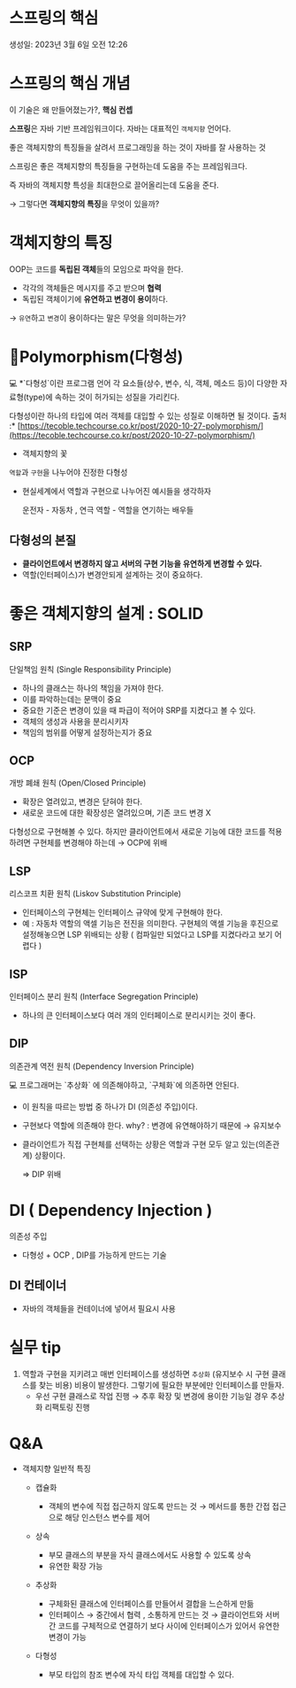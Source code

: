 # 스프링의 핵심

생성일: 2023년 3월 6일 오전 12:26

# 스프링의 핵심 개념

이 기술은 왜 만들어졌는가?, **핵심 컨셉** 

**************스프링**************은 자바 기반 프레임워크이다. 자바는 대표적인 `객체지향` 언어다. 

좋은 객체지향의 특징들을 살려서 프로그래밍을 하는 것이 자바를 잘 사용하는 것

스프링은 좋은 객체지향의 특징들을 구현하는데 도움을 주는 프레임워크다. 

즉 자바의 객체지향 특성을 최대한으로 끌어올리는데 도움을 준다. 

→ 그렇다면 **객체지향의 특징**을 무엇이 있을까? 

# 객체지향의 특징

OOP는 코드를 **독립된 객체**들의 모임으로 파악을 한다.

- 각각의 객체들은 메시지를 주고 받으며 **협력**
- 독립된 객체이기에 **유연하고 변경이 용이**하다.

→ `유연`하고 `변경`이 용이하다는 말은 무엇을 의미하는가? 

# 💐Polymorphism(다형성)

<aside>
💻 *`다형성`이란 프로그램 언어 각 요소들(상수, 변수, 식, 객체, 메소드 등)이 다양한 자료형(type)에 속하는 것이 허가되는 성질을 가리킨다. 

다형성이란 하나의 타입에 여러 객체를 대입할 수 있는 성질로 이해하면 될 것이다.
출처 :* [https://tecoble.techcourse.co.kr/post/2020-10-27-polymorphism/](https://tecoble.techcourse.co.kr/post/2020-10-27-polymorphism/)

</aside>

- 객체지향의 꽃

`역할`과 `구현`을 나누어야 진정한 다형성 

- 현실세계에서 역할과 구현으로 나누어진 예시들을 생각하자
    
    운전자 - 자동차 , 연극 역할 - 역할을 연기하는 배우들 
    

## 다형성의 본질

- **클라이언트에서 변경하지 않고 서버의 구현 기능을 유연하게 변경할 수 있다.**
- 역할(인터페이스)가 변경안되게 설계하는 것이 중요하다.

# 좋은 객체지향의 설계 : SOLID

## SRP

단일책임 원칙 (Single Responsibility Principle)

- 하나의 클래스는 하나의 책임을 가져야 한다.
- 이를 파악하는데는 문맥이 중요
- 중요한 기준은 변경이 있을 때 파급이 적어야 SRP를 지켰다고 볼 수 있다.
- 객체의 생성과 사용을 분리시키자
- 책임의 범위를 어떻게 설정하는지가 중요

## OCP

개방 폐쇄 원칙 (Open/Closed Principle)

- 확장은 열려있고, 변경은 닫혀야 한다.
- 새로운 코드에 대한 확장성은 열려있으며, 기존 코드 변경 X

다형성으로 구현해볼 수 있다. 하지만 클라이언트에서 새로운 기능에 대한 코드를 적용하려면 구현체를 변경해야 하는데 → OCP에 위배 

## LSP

리스코프 치환 원칙 (Liskov Substitution Principle)

- 인터페이스의 구현체는 인터페이스 규약에 맞게 구현해야 한다.
- 예 : 자동차 역할의 액셀 기능은 전진을 의미한다. 구현체의 액셀 기능을 후진으로 설정해놓으면 LSP 위배되는 상황 ( 컴파일만 되었다고 LSP를 지켰다라고 보기 어렵다 )

## ISP

인터페이스 분리 원칙 (Interface Segregation Principle)

- 하나의 큰 인터페이스보다 여러 개의 인터페이스로 분리시키는 것이 좋다.

## DIP

의존관계 역전 원칙 (Dependency Inversion Principle)

<aside>
💻 프로그래머는 `추상화` 에 의존해야하고, `구체화`에 의존하면 안된다.

</aside>

- 이 원칙을 따르는 방법 중 하나가 DI (의존성 주입)이다.
- 구현보다 역할에 의존해야 한다. why? : 변경에 유연해야하기 때문에 → 유지보수
- 클라이언트가 직접 구현체를 선택하는 상황은 역할과 구현 모두 알고 있는(의존관계) 상황이다.
    
    ⇒ DIP 위배
    

# DI ( Dependency Injection )

의존성 주입

- 다형성 + OCP , DIP를 가능하게 만드는 기술

## DI 컨테이너

- 자바의 객체들을 컨테이너에 넣어서 필요시 사용

# 실무 tip

1. 역할과 구현을 지키려고 매번 인터페이스를 생성하면 `추상화` (유지보수 시 구현 클래스를 찾는 비용) 비용이 발생한다. 그렇기에 필요한 부분에만 인터페이스를 만들자. 
    - 우선 구현 클래스로 작업 진행 → 추후 확장 및 변경에 용이한 기능일 경우 추상화 리팩토링 진행
    

# Q&A

- 객체지향 일반적 특징
    
    
    - 캡슐화
        - 객체의 변수에 직접 접근하지 않도록 만드는 것 → 메서드를 통한 간접 접근으로 해당 인스턴스 변수를 제어
    - 상속
        - 부모 클래스의 부분을 자식 클래스에서도 사용할 수 있도록 상속
        - 유연한 확장 가능
        
    - 추상화
        - 구체화된 클래스에 인터페이스를 만들어서 결합을 느슨하게 만듦
        - 인터페이스 → 중간에서 협력 , 소통하게 만드는 것 → 클라이언트와 서버 간 코드를 구체적으로 연결하기 보다 사이에 인터페이스가 있어서 유연한 변경이 가능
    - 다형성
        - 부모 타입의 참조 변수에 자식 타입 객체를 대입할 수 있다.